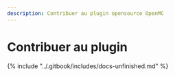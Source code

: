 ```yaml
---
description: Contribuer au plugin opensource OpenMC
---
```


# Contribuer au plugin

{% include "../.gitbook/includes/docs-unfinished.md" %}
